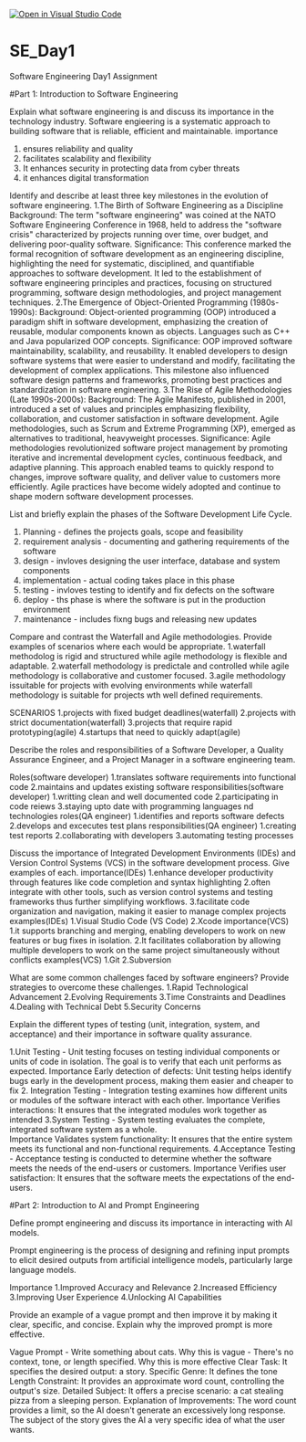 [![Open in Visual Studio Code](https://classroom.github.com/assets/open-in-vscode-2e0aaae1b6195c2367325f4f02e2d04e9abb55f0b24a779b69b11b9e10269abc.svg)](https://classroom.github.com/online_ide?assignment_repo_id=18367550&assignment_repo_type=AssignmentRepo)
# SE_Day1
Software Engineering Day1 Assignment

#Part 1: Introduction to Software Engineering

Explain what software engineering is and discuss its importance in the technology industry.
Software engieering is a systematic approach to building software that is reliable, efficient and maintainable. 
importance
1. ensures reliability and quality
2. facilitates scalability and flexibility
3. It enhances security in protecting data from cyber threats
4. it enhances digital transformation


Identify and describe at least three key milestones in the evolution of software engineering.
1.The Birth of Software Engineering as a Discipline
  Background: The term "software engineering" was coined at the NATO Software Engineering Conference in 1968, held to address the "software crisis" characterized by projects running over time, over budget, and delivering poor-quality software.
  Significance: This conference marked the formal recognition of software development as an engineering discipline, highlighting the need for systematic, disciplined, and quantifiable approaches to software development. It led to the establishment of software engineering principles and practices, focusing on structured programming, software design methodologies, and project management techniques.
2.The Emergence of Object-Oriented Programming (1980s-1990s):
  Background: Object-oriented programming (OOP) introduced a paradigm shift in software development, emphasizing the creation of reusable, modular components known as objects. Languages such as C++ and Java popularized OOP concepts.
  Significance: OOP improved software maintainability, scalability, and reusability. It enabled developers to design software systems that were easier to understand and modify, facilitating the development of complex applications. This milestone also influenced software design patterns and frameworks, promoting best practices and standardization in software engineering.
3.The Rise of Agile Methodologies (Late 1990s-2000s):
  Background: The Agile Manifesto, published in 2001, introduced a set of values and principles emphasizing flexibility, collaboration, and customer satisfaction in software development. Agile methodologies, such as Scrum and Extreme Programming (XP), emerged as alternatives to traditional, heavyweight processes.
  Significance: Agile methodologies revolutionized software project management by promoting iterative and incremental development cycles, continuous feedback, and adaptive planning. This approach enabled teams to quickly respond to changes, improve software quality, and deliver value to customers more efficiently. Agile practices have become widely adopted and continue to shape modern software development processes.
  
List and briefly explain the phases of the Software Development Life Cycle.
1. Planning - defines the projects goals, scope and feasibility
2. requirement analysis - documenting and gathering requirements of the software
3. design - invloves designing the user interface, database and system components
4. implementation -  actual coding takes place in this phase
5. testing - invloves testing to identify and fix defects on the software
6. deploy - ths phase is where the software is put in the production environment
7. maintenance - includes fixng bugs and releasing new updates

Compare and contrast the Waterfall and Agile methodologies. Provide examples of scenarios where each would be appropriate.
1.waterfall methodolog is rigid and structured while agile methodology is flexible and adaptable.
2.waterfall methodology is predictale and controlled while agile methodology is collaborative and customer focused.
3.agile methodology issuitable for projects with evolving environments while waterfall methodology is suitable for projects wth well defined requirements.

SCENARIOS
1.projects with fixed budget deadlines(waterfall)
2.projects with strict documentation(waterfall)
3.projects that require rapid prototyping(agile)
4.startups that need to quickly adapt(agile)

Describe the roles and responsibilities of a Software Developer, a Quality Assurance Engineer, and a Project Manager in a software engineering team.

Roles(software developer)
1.translates software requirements into functional code
2.maintains and updates existing software
responsibilities(software developer)
1.writting clean and well documented code
2.participating in code reiews
3.staying upto date with programming languages nd technologies
roles(QA engineer)
1.identifies and reports software defects
2.develops and excecutes test plans
responsibilities(QA engineer)
1.creating test reports
2.collaborating with developers
3.automating testing processes

Discuss the importance of Integrated Development Environments (IDEs) and Version Control Systems (VCS) in the software development process. Give examples of each.
importance(IDEs)
1.enhance developer productivity through features like code completion and syntax highlighting
2.often integrate with other tools, such as version control systems and testing frameworks thus further simplifying workflows.
3.facilitate code organization and navigation, making it easier to manage complex projects
examples(IDEs)
1.Visual Studio Code (VS Code)
2.Xcode
importance(VCS)
1.it supports branching and merging, enabling developers to work on new features or bug fixes in isolation.
2.It facilitates collaboration by allowing multiple developers to work on the same project simultaneously without conflicts
examples(VCS)
1.Git
2.Subversion

What are some common challenges faced by software engineers? Provide strategies to overcome these challenges.
1.Rapid Technological Advancement
2.Evolving Requirements
3.Time Constraints and Deadlines
4.Dealing with Technical Debt
5.Security Concerns

Explain the different types of testing (unit, integration, system, and acceptance) and their importance in software quality assurance.

1.Unit Testing - Unit testing focuses on testing individual components or units of code in isolation. 
The goal is to verify that each unit performs as expected.
Importance
Early detection of defects: Unit testing helps identify bugs early in the development process, making them easier and cheaper to fix
2. Integration Testing - Integration testing examines how different units or modules of the software interact with each other.
Importance
Verifies interactions: It ensures that the integrated modules work together as intended
3.System Testing - System testing evaluates the complete, integrated software system as a whole.   
Importance
Validates system functionality: It ensures that the entire system meets its functional and non-functional requirements.
4.Acceptance Testing - Acceptance testing is conducted to determine whether the software meets the needs of the end-users or customers.
Importance
Verifies user satisfaction: It ensures that the software meets the expectations of the end-users.

#Part 2: Introduction to AI and Prompt Engineering

Define prompt engineering and discuss its importance in interacting with AI models.

Prompt engineering is the process of designing and refining input prompts to elicit desired outputs from artificial intelligence models, particularly large language models.

Importance
1.Improved Accuracy and Relevance
2.Increased Efficiency
3.Improving User Experience
4.Unlocking AI Capabilities

Provide an example of a vague prompt and then improve it by making it clear, specific, and concise. Explain why the improved prompt is more effective.

Vague Prompt - Write something about cats.
Why this is vague - There's no context, tone, or length specified.
Why this is more effective
  Clear Task: It specifies the desired output: a story.
  Specific Genre: It defines the tone
  Length Constraint: It provides an approximate word count, controlling the output's size.
  Detailed Subject: It offers a precise scenario: a cat stealing pizza from a sleeping person.
Explanation of Improvements:
  The word count provides a limit, so the AI doesn't generate an excessively long response.
  The subject of the story gives the AI a very specific idea of what the user wants.

